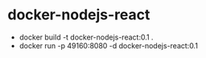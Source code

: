 # docker-nodejs-react
- docker build -t docker-nodejs-react:0.1 .
- docker run -p 49160:8080 -d  docker-nodejs-react:0.1
